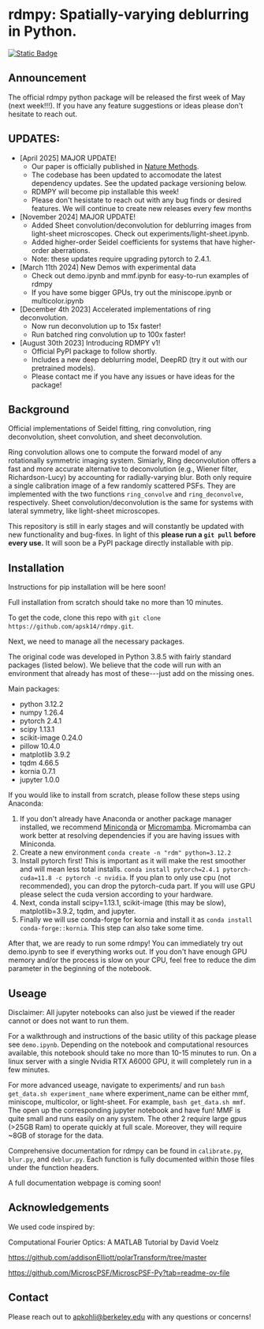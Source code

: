 # rdmpy: Spatially-varying deblurring in Python.

[![Static Badge](https://img.shields.io/badge/paper-Nature%20Methods-yellow)](https://www.nature.com/articles/s41592-025-02684-5)

## Announcement
The official rdmpy python package will be released the first week of May (next week!!!). If you have any feature suggestions or ideas please don't hesitate to reach out.


## UPDATES:
* [April 2025] MAJOR UPDATE!
  * Our paper is officially published in [Nature Methods](https://www.nature.com/articles/s41592-025-02684-5).
  * The codebase has been updated to accomodate the latest dependency updates. See the updated package versioning below.
  * RDMPY will become pip installable this week!
  * Please don't hesistate to reach out with any bug finds or desired features. We will continue to create new releases every few months
* [November 2024] MAJOR UPDATE!
  * Added Sheet convolution/deconvolution for deblurring images from light-sheet microscopes. Check out experiments/light-sheet.ipynb.
  * Added higher-order Seidel coefficients for systems that have higher-order aberrations.
  * Note: these updates require upgrading pytorch to 2.4.1.
* [March 11th 2024] New Demos with experimental data
  * Check out demo.ipynb and mmf.ipynb for easy-to-run examples of rdmpy
  * If you have some bigger GPUs, try out the miniscope.ipynb or multicolor.ipynb
* [December 4th 2023] Accelerated implementations of ring deconvolution.
  * Now run deconvolution up to 15x faster!
  * Run batched ring convolution up to 100x faster!
* [August 30th 2023] Introducing RDMPY v1!
  * Official PyPI package to follow shortly.
  * Includes a new deep deblurring model, DeepRD (try it out with our pretrained models).
  * Please contact me if you have any issues or have ideas for the package!


## Background
Official implementations of Seidel fitting, ring convolution, ring deconvolution, sheet convolution, and sheet deconvolution. 

Ring convolution allows one to compute the forward model of any rotationally symmetric imaging system. Simiarly, Ring deconvolution offers a fast and more accurate alternative to deconvolution (e.g., Wiener filter, Richardson-Lucy) by accounting for radially-varying blur. Both only require a single calibration image of a few randomly scattered PSFs. They are implemented with the two functions ```ring_convolve``` and ```ring_deconvolve```, respectively. Sheet convolution/deconvolution is the same for systems with lateral symmetry, like light-sheet microscopes.

This repository is still in early stages and will constantly be updated with new functionality and bug-fixes. In light of this **please run a ```git pull``` before every use.** It will soon be a PyPI package directly installable with pip.


## Installation

Instructions for pip installation will be here soon!

Full installation from scratch should take no more than 10 minutes.

To get the code, clone this repo with ```git clone https://github.com/apsk14/rdmpy.git```.

Next, we need to manage all the necessary packages.

The original code was developed in Python 3.8.5 with fairly standard packages (listed below). We believe that the code will run with an environment that already has most of these---just add on the missing ones. 

Main packages:
* python 3.12.2
* numpy 1.26.4
* pytorch 2.4.1
* scipy 1.13.1
* scikit-image 0.24.0
* pillow 10.4.0
* matplotlib 3.9.2
* tqdm 4.66.5
* kornia 0.7.1
* jupyter 1.0.0

If you would like to install from scratch, please follow these steps using Anaconda:
1) If you don't already have Anaconda or another package manager installed, we recommend [Miniconda](https://docs.anaconda.com/free/miniconda/miniconda-install/) or [Micromamba](https://mamba.readthedocs.io/en/latest/user_guide/micromamba.html). Micromamba can work better at resolving dependencies if you are having issues with Miniconda.
2) Create a new environment ```conda create -n "rdm" python=3.12.2```
3) Install pytorch first! This is important as it will make the rest smoother and will mean less total installs. ```conda install pytorch=2.4.1 pytorch-cuda=11.8 -c pytorch -c nvidia```. If you plan to only use cpu (not recommended), you can drop the pytorch-cuda part. If you will use GPU please select the cuda version according to your hardware.
4) Next, conda install scipy=1.13.1, scikit-image (this may be slow), matplotlib=3.9.2, tqdm, and jupyter.
5) Finally we will use conda-forge for kornia and install it as ```conda install conda-forge::kornia```. This step can also take some time.

After that, we are ready to run some rdmpy! You can immediately try out demo.ipynb to see if everything works out. If you don't have enough GPU memory and/or the process is slow on your CPU, feel free to reduce the dim parameter in the beginning of the notebook.

## Useage

Disclaimer: All jupyter notebooks can also just be viewed if the reader cannot or does not want to run them. 

For a walkthrough and instructions of the basic utility of this package please see ```demo.ipynb```. Depending on the notebook and computational resources available, this notebook should take no more than 10-15 minutes to run. On a linux server with a single Nvidia RTX A6000 GPU, it will completely run in a few minutes. 

For more advanced useage, navigate to experiments/ and run ```bash get_data.sh experiment_name``` where experiment_name can be either mmf, miniscope, multicolor, or light-sheet. For example, ```bash get_data.sh mmf```. The open up the corresponding jupyter notebook and have fun! MMF is quite small and runs easily on any system. The other 2 require large gpus (>25GB Ram) to operate quickly at full scale. Moreover, they will require ~8GB of storage for the data. 

Comprehensive documentation for rdmpy can be found in ```calibrate.py```, ```blur.py```, and ```deblur.py```. Each function is fully documented within those files under the function headers. 

A full documentation webpage is coming soon!

## Acknowledgements

We used code inspired by: 

Computational Fourier Optics: A MATLAB Tutorial by David Voelz

https://github.com/addisonElliott/polarTransform/tree/master

https://github.com/MicroscPSF/MicroscPSF-Py?tab=readme-ov-file


## Contact
Please reach out to apkohli@berkeley.edu with any questions or concerns!

